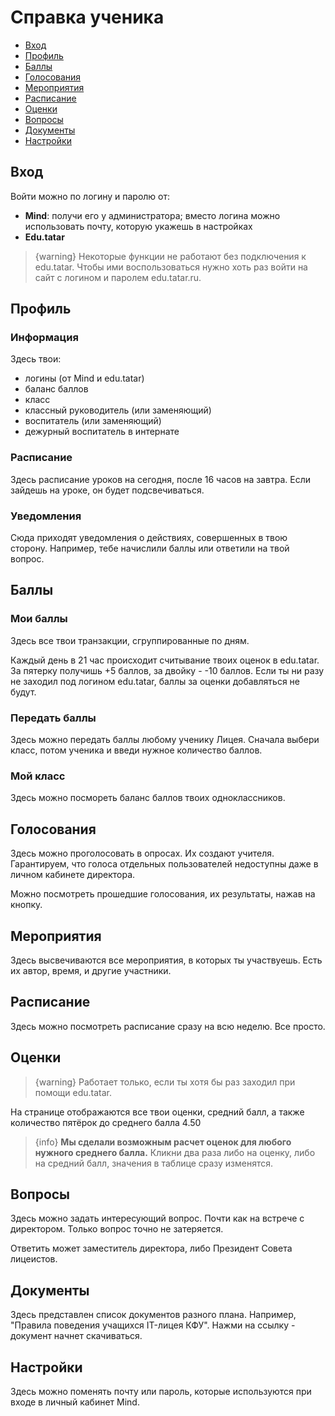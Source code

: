 # Справка ученика

- [Вход](#signin)
- [Профиль](#profile)
- [Баллы](#points)
- [Голосования](#polls)
- [Мероприятия](#events)
- [Расписание](#timetable)
- [Оценки](#marks)
- [Вопросы](#ask)
- [Документы](#documents)
- [Настройки](#settings)

<a name="signin"></a>
## Вход

Войти можно по логину и паролю от:
- **Mind**: получи его у администратора; вместо логина можно использовать почту, которую укажешь в настройках
- **Edu.tatar**

> {warning} Некоторые функции не работают без подключения к edu.tatar. Чтобы ими воспользоваться нужно хоть раз войти на сайт с логином и паролем edu.tatar.ru. 

<a name="profile"></a>
## Профиль

### Информация

Здесь твои:
- логины (от Mind и edu.tatar)
- баланс баллов
- класс
- классный руководитель (или заменяющий)
- воспитатель (или заменяющий)
- дежурный воспитатель в интернате

### Расписание

Здесь расписание уроков на сегодня, после 16 часов на завтра. Если зайдешь на уроке, он будет подсвечиваться.

### Уведомления

Сюда приходят уведомления о действиях, совершенных в твою сторону. Например, тебе начислили баллы или ответили на твой вопрос.

<a name="points"></a>
## Баллы

### Мои баллы

Здесь все твои транзакции, сгруппированные по дням. 

Каждый день в 21 час происходит считывание твоих оценок в edu.tatar. За пятерку получишь +5 баллов, за двойку - -10 баллов. Если ты ни разу не заходил под логином edu.tatar, баллы за оценки добавляться не будут.

### Передать баллы

Здесь можно передать баллы любому ученику Лицея. Сначала выбери класс, потом ученика и введи нужное количество баллов.

### Мой класс

Здесь можно посмореть баланс баллов твоих одноклассников.

<a name="polls"></a>
## Голосования

Здесь можно проголосовать в опросах. Их создают учителя. Гарантируем, что голоса отдельных пользователей недоступны даже в личном кабинете директора.

Можно посмотреть прошедшие голосования, их результаты, нажав на кнопку.

<a name="events"></a>
## Мероприятия

Здесь высвечиваются все мероприятия, в которых ты участвуешь. Есть их автор, время, и другие участники.

<a name="timetable"></a>
## Расписание

Здесь можно посмотреть расписание сразу на всю неделю. Все просто.

<a name="marks"></a>
## Оценки

> {warning} Работает только, если ты хотя бы раз заходил при помощи edu.tatar.

На странице отображаются все твои оценки, средний балл, а также количество пятёрок до среднего балла 4.50

> {info} **Мы сделали возможным расчет оценок для любого нужного среднего балла.** Кликни два раза либо на оценку, либо на средний балл, значения в таблице сразу изменятся.

<a name="ask"></a>
## Вопросы

Здесь можно задать интересующий вопрос. Почти как на встрече с директором. Только вопрос точно не затеряется. 

Ответить может заместитель директора, либо Президент Совета лицеистов.

<a name="documents"></a>
## Документы

Здесь представлен список документов разного плана. Например, "Правила поведения учащихся IT-лицея КФУ". Нажми на ссылку - документ начнет скачиваться.

<a name="settings"></a>
## Настройки

Здесь можно поменять почту или пароль, которые используются при входе в личный кабинет Mind.

